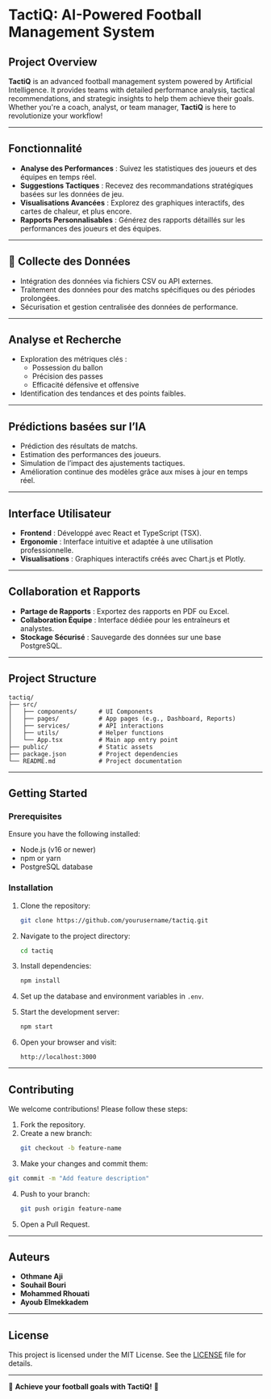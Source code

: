 
# TactiQ: AI-Powered Football Management System  

## Project Overview  

**TactiQ** is an advanced football management system powered by Artificial Intelligence. It provides teams with detailed performance analysis, tactical recommendations, and strategic insights to help them achieve their goals. Whether you're a coach, analyst, or team manager, **TactiQ** is here to revolutionize your workflow!  

---

## Fonctionnalité  

- **Analyse des Performances** : Suivez les statistiques des joueurs et des équipes en temps réel.  
- **Suggestions Tactiques** : Recevez des recommandations stratégiques basées sur les données de jeu.  
- **Visualisations Avancées** : Explorez des graphiques interactifs, des cartes de chaleur, et plus encore.  
- **Rapports Personnalisables** : Générez des rapports détaillés sur les performances des joueurs et des équipes.  

---

## 📂 Collecte des Données  

- Intégration des données via fichiers CSV ou API externes.  
- Traitement des données pour des matchs spécifiques ou des périodes prolongées.  
- Sécurisation et gestion centralisée des données de performance.  

---

## Analyse et Recherche  

- Exploration des métriques clés :  
  - Possession du ballon  
  - Précision des passes  
  - Efficacité défensive et offensive  
- Identification des tendances et des points faibles.  

---

## Prédictions basées sur l’IA  

- Prédiction des résultats de matchs.  
- Estimation des performances des joueurs.  
- Simulation de l’impact des ajustements tactiques.  
- Amélioration continue des modèles grâce aux mises à jour en temps réel.  

---

## Interface Utilisateur  

- **Frontend** : Développé avec React et TypeScript (TSX).  
- **Ergonomie** : Interface intuitive et adaptée à une utilisation professionnelle.  
- **Visualisations** : Graphiques interactifs créés avec Chart.js et Plotly.  

---

## Collaboration et Rapports  

- **Partage de Rapports** : Exportez des rapports en PDF ou Excel.  
- **Collaboration Équipe** : Interface dédiée pour les entraîneurs et analystes.  
- **Stockage Sécurisé** : Sauvegarde des données sur une base PostgreSQL.  

---

## Project Structure  

```
tactiq/
├── src/
│   ├── components/      # UI Components
│   ├── pages/           # App pages (e.g., Dashboard, Reports)
│   ├── services/        # API interactions
│   ├── utils/           # Helper functions
│   └── App.tsx          # Main app entry point
├── public/              # Static assets
├── package.json         # Project dependencies
└── README.md            # Project documentation
```  

---

## Getting Started  

### Prerequisites  

Ensure you have the following installed:  
-  Node.js (v16 or newer)  
-  npm or yarn  
-  PostgreSQL database  

### Installation  

1. Clone the repository:  
   ```bash
   git clone https://github.com/yourusername/tactiq.git
   ```  

2. Navigate to the project directory:  
   ```bash
   cd tactiq
   ```  

3. Install dependencies:  
   ```bash
   npm install
   ```  

4. Set up the database and environment variables in `.env`.  

5. Start the development server:  
   ```bash
   npm start
   ```  

6. Open your browser and visit:  
   ```
   http://localhost:3000
   ```  

---

##  Contributing  

We welcome contributions! Please follow these steps:  

1.  Fork the repository.  
2. Create a new branch:  
   ```bash
   git checkout -b feature-name
   ```  
3.  Make your changes and commit them:  
   ```bash
   git commit -m "Add feature description"
   ```  
4. Push to your branch:  
   ```bash
   git push origin feature-name
   ```  
5. Open a Pull Request.  

---

## Auteurs  

- **Othmane Aji**  
- **Souhail Bouri**  
- **Mohammed Rhouati**  
- **Ayoub Elmekkadem**  

---

## License  

This project is licensed under the MIT License. See the [LICENSE](LICENSE) file for details.  

---

🎯 **Achieve your football goals with TactiQ!** 🚀  
```  

